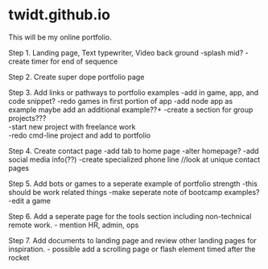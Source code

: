 # twidt.github.io

This will be my online portfolio.

Step 1. Landing page, Text typewriter, Video back ground
      -splash mid?
      -create timer for end of sequence

Step 2. Create super dope portfolio page

Step 3. Add links or pathways to portfolio examples
        -add in game, app, and code snippet?
        -redo games in first portion of app 
        -add node app as example
          maybe add an additional example??+
        -create a section for group projects???    
        -start new project with freelance work   
        -redo cmd-line project and add to portfolio

Step 4. Create contact page
      -add tab to home page
      -alter homepage?
      -add social media info(??)
      -create specialized phone line //look at unique contact pages

Step 5. Add bots or games to a seperate example of portfolio strength
      -this should be work related things
      -make seperate note of bootcamp examples?
      -edit a game

Step 6. Add a seperate page for the tools section including non-technical remote work.
        - mention HR, admin, ops

Step 7. Add documents to landing page and review other  landing pages for inspiration.
       - possible add a scrolling page or flash element timed after the rocket